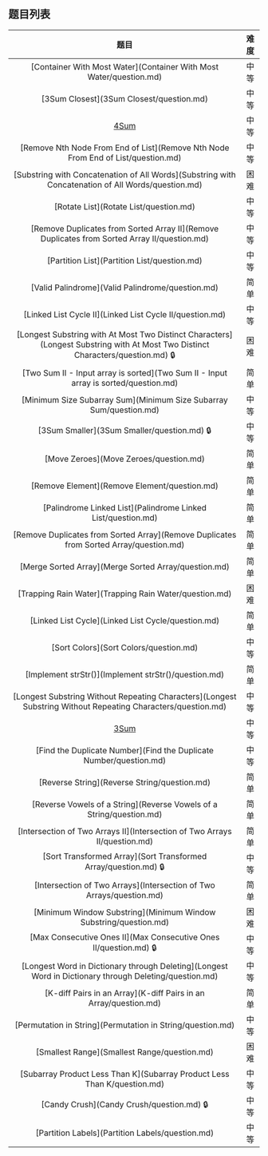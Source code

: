 ## 题目列表  
| 题目 | 难度 |  
|:---:|:---:|  
| [Container With Most Water](Container With Most Water/question.md) | 中等 |   
| [3Sum Closest](3Sum Closest/question.md) | 中等 |   
| [4Sum](4Sum/question.md) | 中等 |   
| [Remove Nth Node From End of List](Remove Nth Node From End of List/question.md) | 中等 |   
| [Substring with Concatenation of All Words](Substring with Concatenation of All Words/question.md) | 困难 |   
| [Rotate List](Rotate List/question.md) | 中等 |   
| [Remove Duplicates from Sorted Array II](Remove Duplicates from Sorted Array II/question.md) | 中等 |   
| [Partition List](Partition List/question.md) | 中等 |   
| [Valid Palindrome](Valid Palindrome/question.md) | 简单 |   
| [Linked List Cycle II](Linked List Cycle II/question.md) | 中等 |   
| [Longest Substring with At Most Two Distinct Characters](Longest Substring with At Most Two Distinct Characters/question.md) :lock: | 困难 |   
| [Two Sum II - Input array is sorted](Two Sum II - Input array is sorted/question.md) | 简单 |   
| [Minimum Size Subarray Sum](Minimum Size Subarray Sum/question.md) | 中等 |   
| [3Sum Smaller](3Sum Smaller/question.md) :lock: | 中等 |   
| [Move Zeroes](Move Zeroes/question.md) | 简单 |   
| [Remove Element](Remove Element/question.md) | 简单 |   
| [Palindrome Linked List](Palindrome Linked List/question.md) | 简单 |   
| [Remove Duplicates from Sorted Array](Remove Duplicates from Sorted Array/question.md) | 简单 |   
| [Merge Sorted Array](Merge Sorted Array/question.md) | 简单 |   
| [Trapping Rain Water](Trapping Rain Water/question.md) | 困难 |   
| [Linked List Cycle](Linked List Cycle/question.md) | 简单 |   
| [Sort Colors](Sort Colors/question.md) | 中等 |   
| [Implement strStr()](Implement strStr()/question.md) | 简单 |   
| [Longest Substring Without Repeating Characters](Longest Substring Without Repeating Characters/question.md) | 中等 |   
| [3Sum](3Sum/question.md) | 中等 |   
| [Find the Duplicate Number](Find the Duplicate Number/question.md) | 中等 |   
| [Reverse String](Reverse String/question.md) | 简单 |   
| [Reverse Vowels of a String](Reverse Vowels of a String/question.md) | 简单 |   
| [Intersection of Two Arrays II](Intersection of Two Arrays II/question.md) | 简单 |   
| [Sort Transformed Array](Sort Transformed Array/question.md) :lock: | 中等 |   
| [Intersection of Two Arrays](Intersection of Two Arrays/question.md) | 简单 |   
| [Minimum Window Substring](Minimum Window Substring/question.md) | 困难 |   
| [Max Consecutive Ones II](Max Consecutive Ones II/question.md) :lock: | 中等 |   
| [Longest Word in Dictionary through Deleting](Longest Word in Dictionary through Deleting/question.md) | 中等 |   
| [K-diff Pairs in an Array](K-diff Pairs in an Array/question.md) | 简单 |   
| [Permutation in String](Permutation in String/question.md) | 中等 |   
| [Smallest Range](Smallest Range/question.md) | 困难 |   
| [Subarray Product Less Than K](Subarray Product Less Than K/question.md) | 中等 |   
| [Candy Crush](Candy Crush/question.md) :lock: | 中等 |   
| [Partition Labels](Partition Labels/question.md) | 中等 |   

